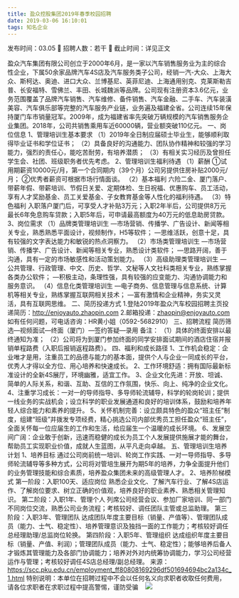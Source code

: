 ```yaml
---
title: 盈众控股集团2019年春季校园招聘
date: 2019-03-06 16:10:01
tags: 知名企业
---
```

发布时间：03.05   🌟   招聘人数：若干   🌈   截止时间：详见正文
<!-- more -->
盈众汽车集团有限公司创立于2000年6月，是一家以汽车销售服务业为主的综合性企业，下属50余家品牌汽车4S店及汽车服务类子公司，经销一汽-大众、上海大众、斯柯达、奥迪、进口大众、兰博基尼、英菲尼迪、上海通用别克、克莱斯勒吉普、长安福特、雪佛兰、丰田、长城魏派等品牌。公司现有注册资本3.6亿元，业务范围覆盖了品牌汽车销售、汽车维修、备件销售、汽车金融、二手车、汽车装潢美容、汽车俱乐部等完整的汽车服务产业链，业务遍及福建全省。公司连续15年保持厦门车市销量冠军。2009年，成为福建省率先突破万辆规模的汽车销售服务企业集团。2018年，公司共销售乘用车近60000辆，营业额突破110亿元。
一、岗位信息
1、管理培训生基本要求
（1）2019年全日制应届硕士毕业生，能够顺利取得毕业证书和学位证书；
（2）具备良好的沟通能力、团队协作精神和较强的学习能力，强烈的责任心，能吃苦耐劳，有培养潜质；
（3）有相关实习经历及曾担任学生会、社团、班级职务者优先考虑。
2、管理培训生福利待遇
（1）薪酬
①试用期薪资10000元/月，第一个合同期内（39个月）公司另提供住房补贴2000元/月；
②优秀者薪资可根据市场行情面谈。
（2）基本福利
六险二金、厦门落户、带薪年假、带薪培训、节假日关爱、定期体检、生日祝福、优惠购车、员工活动，享有人才奖励基金、员工关爱基金、子女教育基金等人性化的福利待遇。
（3）特色福利
入职落户厦门后，可享受人才补贴3万元；入职2年半后，公司提供8万元最长6年免息购车贷款；入职5年后，可申请最高额度为40万元的低息助房贷款。
3、岗位需求
（1）品牌类管理培训生
—市场营销、传播学、广告设计、新闻等相关专业，熟悉熟悉平面设计，视频制作，H5等软件；
—思维活跃，创意十足，具有较强的文字表达能力和敏锐的热点洞察力。
（2）市场类管理培训生
—市场营销、传播学、广告设计、新闻等相关专业，熟悉设计类软件；
—思路开阔，善于沟通，具有一定的市场敏感性和活动策划能力。
（3）高级助理类管理培训生
—公共管理、行政管理、中文、历史、哲学、文秘等人文社科类相关专业，熟练掌握各类办公软件；
—积极主动，条理性强，具有较强的应变能力、沟通协调能力和服务意识。
（4）信息化类管理培训生
—电子商务、信息管理与信息系统、计算机等相关专业，熟练掌握互联网相关技术；
—富有激情和企业精神，务实又灵活，具有互联网思维。
二、简历投递方式
1.登陆2019年盈众汽车校园招聘主页投递简历：http://enjoyauto.zhaopin.com
2.邮箱投递：zhaopin@enjoyauto.com
如有任何问题，可电话咨询：HR黄小姐（0592-5682910）
三、招聘流程
简历筛选—视频面试—终面（厦门）—签约答疑—录用
备注：
（1）具体的终面安排以最终通知为准；
（2）公司将为到厦门参加终面的同学安排面试期间的酒店住宿并报销单程路费（入职后报销返程路费）。
四、福利和成长路径
1、工作机会稳定：企业唯才是用，注重员工的品德与能力的基本面，提供个人与企业一同成长的平台，优秀人才得以全方位、用心培养和快速成长。
2、工作环境舒适：拥有国际最新标准设计的全新4S展厅，环境幽雅，适宜工作。
3、企业文化先进：开放、坦诚、简单的人际关系，和谐、互助、互信的工作氛围，快乐、向上、纯净的企业文化。
4、注重学习成长：一对一的导师指导、多导师轮流辅导，科学的轮岗轮训；提供一线业务的实战机会；设立科学的职业发展通道和良好的培训体系，鼓励和培养年轻人综合能力和素养的提升。
5、关怀机制完善：设立颇具特色的盈众“班主任”制度，组建“班级”并拨发专项经费，精心挑选公司内部优秀员工担任盈众“班主任”，全面关怀每一位应届生的工作和生活，给应届生一个温暖的成长环境。
6、发展空间广阔：企业敢于创新，迅速而稳健的成长为员工个人发展提供施展才能的舞台，帮助员工实现职业价值，成就人生蓝图，从平凡走向卓越。
五、管理培训生培养计划
1、培养目标
通过公司岗前统一培训、轮岗工作实践、一对一导师指导、多导师轮流辅导等多种方式，公司将对管培生展开为期5年的培养，力争全面提升他们的业务管理技能和综合素质，培养盈众集团未来的高级管理人才。
2、培养阶梯模式
第一阶段：入职100天、适应岗位
熟悉企业文化、了解汽车行业、了解4S店运作、了解岗位要求、树立正确的价值观，培养良好的职业素养、熟悉相关管理知识。
第二阶段：入职1年、管理个人
列席公司经营会议、参加厂家培训、同一部门不同岗位交流，熟悉公司业务流程；考核较好、调任团队主管或总监助理。
第三阶段：入职3年、管理团队
达成团队年度主要目标（销量、产值等）、管理团队成员（能力、士气、稳定性）、培养管理意识及独挡一面的工作能力；考核较好调任总经理助理/总监岗位轮换。
第四阶段：入职5年、管理组织
达成组织年度主要目标（销量、产值、利润）；管理团队成员（能力、士气、稳定性）；能够培养后备人才锻炼其管理能力及各部门协调能力；培养对外对内统筹协调能力，学习公司经营运作与管理；考核较好调任4S店总经理/副总经理。
来源：
https://scc.pku.edu.cn/employment_ff80808169296df501694694bc2a134c_1.html
特别说明：本单位在招聘过程中不会以任何名义向求职者收取任何费用，请各位求职者在求职过程中提高警惕，谨防受骗
 
 ![](https://cdn.weiweiblog.cn/20181015134814.png)
